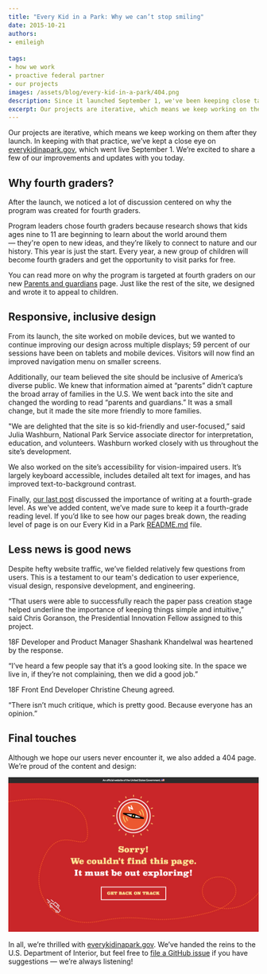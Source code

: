 ```yaml
---
title: "Every Kid in a Park: Why we can’t stop smiling"
date: 2015-10-21
authors:
- emileigh

tags:
- how we work
- proactive federal partner
- our projects
images: /assets/blog/every-kid-in-a-park/404.png
description: Since it launched September 1, we've been keeping close tabs on the website and user feedback, which helps us quickly identify and make improvements.
excerpt: Our projects are iterative, which means we keep working on them after they launch. In keeping with that practice, we’ve kept a close eye on [everykidinapark.gov](https://everykidinapark.gov/), which went live September 1. We’re excited to share a few of our improvements and updates with you today.
---
```


Our projects are iterative, which means we keep working on them after they launch. In keeping with that practice, we’ve kept a close eye on [everykidinapark.gov](https://everykidinapark.gov/), which went live September 1. We’re excited to share a few of our improvements and updates with you today.

Why fourth graders?
-------------------

After the launch, we noticed a lot of discussion centered on why the
program was created for fourth graders.

Program leaders chose fourth graders because research shows that kids
ages nine to 11 are beginning to learn about the world around
them — they're open to new ideas, and they’re likely to connect to nature
and our history. This year is just the start. Every year, a new group of
children will become fourth graders and get the opportunity to visit
parks for free.

You can read more on why the program is targeted at fourth graders on
our new [Parents and guardians](https://everykidinapark.gov/parents/)
page. Just like the rest of the site, we designed and wrote it to appeal
to children.

Responsive, inclusive design
----------------------------

From its launch, the site worked on mobile devices, but we wanted to
continue improving our design across multiple displays; 59 percent of
our sessions have been on tablets and mobile devices. Visitors will now
find an improved navigation menu on smaller screens.

Additionally, our team believed the site should be inclusive of
America’s diverse public. We knew that information aimed at “parents”
didn’t capture the broad array of families in the U.S. We went back into
the site and changed the wording to read “parents and guardians.” It was
a small change, but it made the site more friendly to more families.

"We are delighted that the site is so kid-friendly and user-focused,”
said Julia Washburn, National Park Service associate director for
interpretation, education, and volunteers. Washburn worked closely with
us throughout the site’s development.

We also worked on the site’s accessibility for vision-impaired users.
It’s largely keyboard accessible, includes detailed alt text for images,
and has improved text-to-background contrast.

Finally, [our last
post](https://18f.gsa.gov/2015/09/03/every-kid-in-a-park/) discussed the
importance of writing at a fourth-grade level. As we’ve added content,
we’ve made sure to keep it a fourth-grade reading level. If you’d like
to see how our pages break down, the reading level of page is on our
Every Kid in a Park
[README.md](https://github.com/18F/ekip-api/blob/master/README.md) file.

Less news is good news
----------------------

Despite hefty website traffic, we’ve fielded relatively few questions
from users. This is a testament to our team's dedication to
user experience, visual design, responsive development, and engineering.

“That users were able to successfully reach the paper pass creation
stage helped underline the importance of keeping things simple and
intuitive,” said Chris Goranson, the Presidential Innovation Fellow
assigned to this project.

18F Developer and Product Manager Shashank Khandelwal was heartened by
the response.

“I’ve heard a few people say that it’s a good looking site. In the space
we live in, if they’re not complaining, then we did a good job.”

18F Front End Developer Christine Cheung agreed.

“There isn’t much critique, which is pretty good. Because everyone has
an opinion.”

Final touches
-------------

Although we hope our users never encounter it, we also added a 404 page.
We’re proud of the content and design:

![The Every Kid in a Park 404 page.](/assets/blog/every-kid-in-a-park/404.png)

In all, we’re thrilled with
[everykidinapark.gov](http://everykidinapark.gov). We’ve handed the
reins to the U.S. Department of Interior, but feel free to [file a
GitHub issue](https://github.com/18F/ekip-api/issues) if you have
suggestions — we’re always listening!
